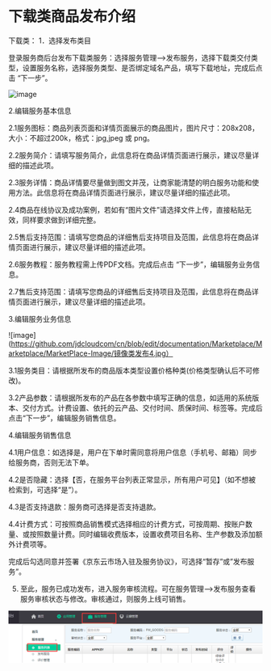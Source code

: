 # 下载类商品发布介绍
下载类：
1．选择发布类目

登录服务商后台发布下载类服务：选择服务管理-->发布服务，选择下载类交付类型，设置服务名称，选择服务类型、是否绑定域名产品，填写下载地址，完成后点击 “下一步”。

![image](https://github.com/jdcloudcom/cn/blob/edit/documentation/Marketplace/Marketplace/MarketPlace-Image/下载类发布2.jpg)
                                           

2.编辑服务基本信息

2.1服务图标：商品列表页面和详情页面展示的商品图片，图片尺寸：208x208，大小：不超过200k，格式：jpg,jpeg 或 png。

2.2服务简介：请填写服务简介，此信息将在商品详情页面进行展示，建议尽量详细的描述此项。

2.3服务详情：商品详情要尽量做到图文并茂，让商家能清楚的明白服务功能和使用方法。此信息将在商品详情页面进行展示，建议尽量详细的描述此项。

2.4商品在线协议及成功案例，若如有“图片文件”请选择文件上传，直接粘贴无效，同样要求做到详细完整。

2.5售后支持范围：请填写您商品的详细售后支持项目及范围，此信息将在商品详情页面进行展示，建议尽量详细的描述此项。

2.6服务教程：服务教程需上传PDF文档。完成后点击 “下一步”，编辑服务业务信息。

2.7售后支持范围：请填写您商品的详细售后支持项目及范围，此信息将在商品详情页面进行展示，建议尽量详细的描述此项。

3.编辑服务业务信息

![image](https://github.com/jdcloudcom/cn/blob/edit/documentation/Marketplace/Marketplace/MarketPlace-Image/镜像类发布4.jpg）

3.1服务类目：请根据所发布的商品版本类型设置价格种类(价格类型确认后不可修改)。

3.2产品参数：请根据所发布的产品在各参数中填写正确的信息，如适用的系统版本、交付方式。计费设置、依托的云产品、交付时间、质保时间、标签等。完成后点击“下一步”，编辑服务销售信息。

4.编辑服务销售信息

4.1用户信息：如选择是，用户在下单时需同意将用户信息（手机号、邮箱）同步给服务商，否则无法下单。

4.2是否隐藏：选择【否，在服务平台列表正常显示，所有用户可见】（如不想被检索到，可选择“是”）。

4.3是否支持退款：服务商可选择是否支持退款。

4.4计费方式：可按照商品销售模式选择相应的计费方式，可按周期、按账户数量、或按照数量计费。同时编辑收费版本，设置收费项目名称、生产参数及添加额外计费项等。

完成后勾选同意并签署《京东云市场入驻及服务协议》，可选择“暂存”或”发布服务”。

5. 至此，服务已成功发布，进入服务审核流程。可在服务管理-->发布服务查看服务审核状态与修改。审核通过，则服务上线可销售。

![image](https://github.com/jdcloudcom/cn/blob/edit/documentation/Marketplace/Marketplace/MarketPlace-Image/%E4%B8%8B%E8%BD%BD3.png)
